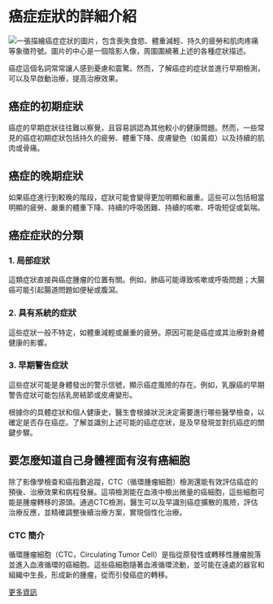# 癌症症狀的詳細介紹
![一張描繪癌症症狀的圖片，包含喪失食慾、體重減輕、持久的疲勞和肌肉疼痛等象徵符號。圖片的中心是一個陰影人像，周圍圍繞著上述的各種症狀描述。](https://i.imgur.com/ASxQMws.jpeg)

癌症這個名詞常常讓人感到憂慮和震驚。然而，了解癌症的症狀並進行早期檢測，可以及早啟動治療，提高治療效果。

## 癌症的初期症狀

癌症的早期症狀往往難以察覺，且容易誤認為其他較小的健康問題。然而，一些常見的癌症初期症狀包括持久的疲勞、體重下降、皮膚變色（如黃疸）以及持續的肌肉或骨痛。

## 癌症的晚期症狀

如果癌症進行到較晚的階段，症狀可能會變得更加明顯和嚴重。這些可以包括相當明顯的疲勞、嚴重的體重下降、持續的呼吸困難、持續的咳嗽、呼吸短促或氣喘。

## 癌症症狀的分類

### 1. 局部症狀

這類症狀直接與癌症腫瘤的位置有關。例如，肺癌可能導致咳嗽或呼吸問題；大腸癌可能引起腸道問題如便秘或腹瀉。

### 2. 具有系統的症狀

這些症狀一般不特定，如體重減輕或嚴重的疲勞。原因可能是癌症或其治療對身體健康的影響。

### 3. 早期警告症狀

這些症狀可能是身體發出的警示信號，顯示癌症風險的存在。例如，乳腺癌的早期警告症狀可能包括乳房結節或皮膚變形。

根據你的具體症狀和個人健康史，醫生會根據狀況決定需要進行哪些醫學檢查，以確定是否存在癌症。了解並識別上述可能的癌症症狀，是及早發現並對抗癌症的關鍵步驟。

## 要怎麼知道自己身體裡面有沒有癌細胞 

除了影像學檢查和癌指數追蹤，CTC（循環腫瘤細胞）檢測還能有效評估癌症的預後、治療效果和病程發展。這項檢測能在血液中檢出微量的癌細胞，這些細胞可能是腫瘤轉移的源頭。通過CTC檢測，醫生可以及早識別癌症擴散的風險，評估治療反應，並精確調整後續治療方案，實現個性化治療。

### CTC 簡介

循環腫瘤細胞（CTC，Circulating Tumor Cell）是指從原發性或轉移性腫瘤脫落並進入血液循環的癌細胞。這些癌細胞隨著血液循環流動，並可能在遠處的器官和組織中生長，形成新的腫瘤，從而引發癌症的轉移。

[更多資訊](https://ctc.cancerfree.io/)
